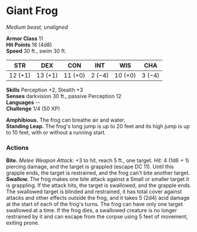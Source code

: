 # Giant Frog 
_Medium beast, unaligned_

**Armor Class** 11    
**Hit Points** 18 (4d8)    
**Speed** 30 ft., swim 30 ft. 

| STR     | DEX     | CON     | INT     | WIS     | CHA     |
|---------|---------|---------|---------|---------|---------|
| 12 (+1) | 13 (+1) | 11 (+0) | 2 (−4)  | 10 (+0) | 3 (−4)  |  

**Skills** Perception +2, Stealth +3    
**Senses** darkvision 30 ft., passive Perception 12    
**Languages** --    
**Challenge** 1/4 (50 XP) 

**Amphibious.** The frog can breathe air and water.    
**Standing Leap.** The frog's long jump is up to 20 feet and its high jump is up to 10 feet, with or without a running start. 

### Actions    
**Bite.** _Melee Weapon Attack:_ +3 to hit, reach 5 ft., one target. _Hit:_ 4 (1d6 + 1) piercing damage, and the target is grappled (escape DC 11). Until this grapple ends, the target is restrained, and the frog can't bite another target.    
**Swallow.** The frog makes one bite attack against a Small or smaller target it is grappling. If the attack hits, the target is swallowed, and the grapple ends. The swallowed target is blinded and restrained, it has total cover against attacks and other effects outside the frog, and it takes 5 (2d4) acid damage at the start of each of the frog's turns. The frog can have only one target swallowed at a time. If the frog dies, a swallowed creature is no longer restrained by it and can escape from the corpse using 5 feet of movement, exiting prone. 
